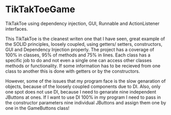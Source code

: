 # TikTakToeGame
TikTakToe using dependency injection, GUI, Runnable and ActionListener interfaces.

  This TikTakToe is the cleanest writen one that I have seen, great example of the SOLID principles, loosely coupled, using getters/ setters, constructors, GUI and Dependency Injection properly. The project has a coverage of 100% in classes, 95% of methods and 75% in lines. 
  Each class has a specific job to do and not even a single one can access other classes methods or functionality. If some information has to be recieved from one class to another this is done with getters or by the constructors.
  
  However, some of the issues that my program face is the slow genaration of objects, because of the loosely coupled components due to DI. Also, only one spot does not use DI, because I need to genarate nine independent JButtons at ones. If I want to use DI 100% in my program I need to pass in the constructor parameters nine individual JButtons and assign them one by one in the GameButtons class!
